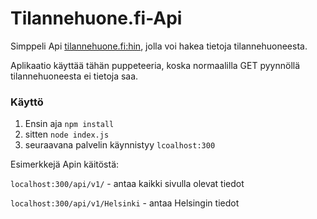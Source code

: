 # Tilannehuone.fi-Api
Simppeli Api [tilannehuone.fi:hin](https://tilannehuone.fi), jolla voi hakea tietoja tilannehuoneesta.

Aplikaatio käyttää tähän puppeteeria, koska normaalilla GET pyynnöllä tilannehuoneesta ei tietoja saa.

### Käyttö
1. Ensin aja `npm install`
2. sitten `node index.js`
3. seuraavana palvelin käynnistyy `lcoalhost:300`



Esimerkkejä Apin käitöstä:

`localhost:300/api/v1/` - antaa kaikki sivulla olevat tiedot

`localhost:300/api/v1/Helsinki` - antaa Helsingin tiedot
